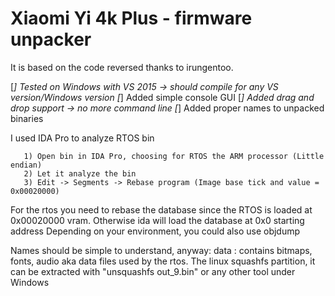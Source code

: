 # Xiaomi Yi 4k Plus - firmware unpacker


It is based on the code reversed thanks to irungentoo.

[*] Tested on Windows with VS 2015 -> should compile for any VS version/Windows version
[*] Added simple console GUI
[*] Added drag and drop support -> no more command line
[*] Added proper names to unpacked binaries


I used IDA Pro to analyze RTOS bin

	   1) Open bin in IDA Pro, choosing for RTOS the ARM processor (Little endian)
	   2) Let it analyze the bin
	   3) Edit -> Segments -> Rebase program (Image base tick and value = 0x00020000)


For the rtos you need to rebase the database since the RTOS is loaded at 0x00020000 vram. Otherwise ida will load the database at 0x0 starting address
Depending on your environment, you could also use objdump


Names should be simple to understand, anyway:
data : contains bitmaps, fonts, audio aka data files used by the rtos.
The linux squashfs partition, it can be extracted with "unsquashfs out_9.bin" or any other tool under Windows